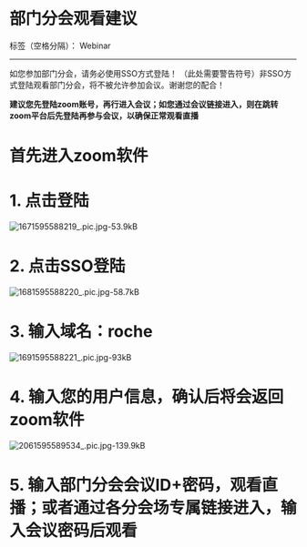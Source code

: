 # 部门分会观看建议

标签（空格分隔）： Webinar

---

如您参加部门分会，请务必使用SSO方式登陆！
（此处需要警告符号）非SSO方式登陆观看部门分会，将不被允许参加会议。谢谢您的配合！

**建议您先登陆zoom账号，再行进入会议；如您通过会议链接进入，则在跳转zoom平台后先登陆再参与会议，以确保正常观看直播**

# 首先进入zoom软件

# 1. 点击登陆
![1671595588219_.pic.jpg-53.9kB][1]

# 2. 点击SSO登陆
![1681595588220_.pic.jpg-58.7kB][2]

# 3. 输入域名：roche
![1691595588221_.pic.jpg-93kB][3]

# 4. 输入您的用户信息，确认后将会返回zoom软件
![2061595589534_.pic.jpg-139.9kB][4]

# 5. 输入部门分会会议ID+密码，观看直播；或者通过各分会场专属链接进入，输入会议密码后观看

  [1]: http://static.zybuluo.com/DoraLi/sc4atnlqlvni87rlc4fdoamr/1671595588219_.pic.jpg
  [2]: http://static.zybuluo.com/DoraLi/nn0lj5p8set3ogce87116dx6/1681595588220_.pic.jpg
  [3]: http://static.zybuluo.com/DoraLi/ynmf29jbmkl43d9rm9bsxm5r/1691595588221_.pic.jpg
  [4]: http://static.zybuluo.com/DoraLi/x2fs9nwh31tuk1tlwex4dfdf/2061595589534_.pic.jpg